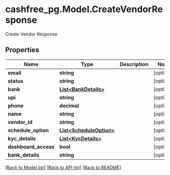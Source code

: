 # cashfree_pg.Model.CreateVendorResponse
Create Vendor Response

## Properties

Name | Type | Description | Notes
------------ | ------------- | ------------- | -------------
**email** | **string** |  | [optional] 
**status** | **string** |  | [optional] 
**bank** | [**List&lt;BankDetails&gt;**](BankDetails.md) |  | [optional] 
**upi** | **string** |  | [optional] 
**phone** | **decimal** |  | [optional] 
**name** | **string** |  | [optional] 
**vendor_id** | **string** |  | [optional] 
**schedule_option** | [**List&lt;ScheduleOption&gt;**](ScheduleOption.md) |  | [optional] 
**kyc_details** | [**List&lt;KycDetails&gt;**](KycDetails.md) |  | [optional] 
**dashboard_access** | **bool** |  | [optional] 
**bank_details** | **string** |  | [optional] 

[[Back to Model list]](../README.md#documentation-for-models) [[Back to API list]](../README.md#documentation-for-api-endpoints) [[Back to README]](../README.md)

